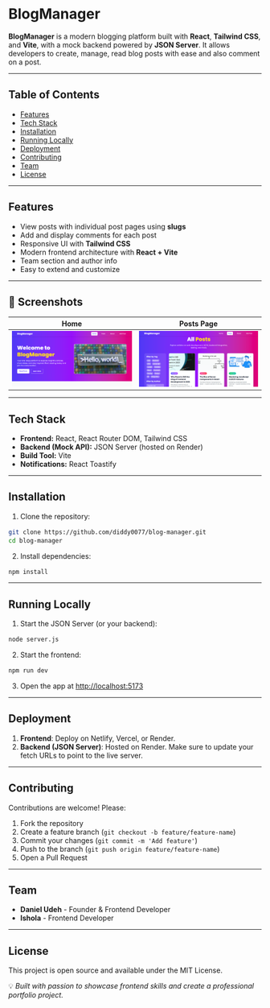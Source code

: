 # BlogManager


**BlogManager** is a modern blogging platform built with **React**, **Tailwind CSS**, and **Vite**, with a mock backend powered by **JSON Server**. It allows developers to create, manage, read blog posts with ease and also comment on a post.

---

## Table of Contents
- [Features](#features)
- [Tech Stack](#tech-stack)
- [Installation](#installation)
- [Running Locally](#running-locally)
- [Deployment](#deployment)
- [Contributing](#contributing)
- [Team](#team)
- [License](#license)

---

## Features
- View posts with individual post pages using **slugs**
- Add and display comments for each post
- Responsive UI with **Tailwind CSS**
- Modern frontend architecture with **React + Vite**
- Team section and author info
- Easy to extend and customize

---

## 📸 Screenshots
Home | Posts Page
:-------------------------:|:-------------------------:
![Home Page](./public/screenshots/blogmanager.png) | ![Posts Page](./public/screenshots/blogpage.png)

---

## Tech Stack
- **Frontend:** React, React Router DOM, Tailwind CSS  
- **Backend (Mock API):** JSON Server (hosted on Render)  
- **Build Tool:** Vite  
- **Notifications:** React Toastify

---

## Installation

1. Clone the repository:

```bash
git clone https://github.com/diddy0077/blog-manager.git
cd blog-manager
```

2. Install dependencies:

```bash
npm install
```

---

## Running Locally

1. Start the JSON Server (or your backend):

```bash
node server.js
```

2. Start the frontend:

```bash
npm run dev
```

3. Open the app at [http://localhost:5173](http://localhost:5173)

---

## Deployment

1. **Frontend**: Deploy on Netlify, Vercel, or Render.  
2. **Backend (JSON Server)**: Hosted on Render. Make sure to update your fetch URLs to point to the live server.

---

## Contributing

Contributions are welcome! Please:
1. Fork the repository
2. Create a feature branch (`git checkout -b feature/feature-name`)
3. Commit your changes (`git commit -m 'Add feature'`)
4. Push to the branch (`git push origin feature/feature-name`)
5. Open a Pull Request

---

## Team

- **Daniel Udeh** - Founder & Frontend Developer  
- **Ishola** - Frontend Developer

---

## License

This project is open source and available under the MIT License.

💡 *Built with passion to showcase frontend skills and create a professional portfolio project.*
